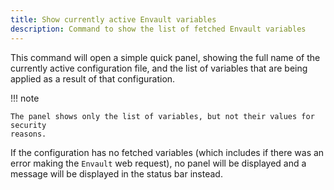 ```yaml
---
title: Show currently active Envault variables
description: Command to show the list of fetched Envault variables
---
```


This command will open a simple quick panel, showing the full name of the
currently active configuration file, and the list of variables that are being
applied as  a result of that configuration.

!!! note

    The panel shows only the list of variables, but not their values for security
    reasons.

If the configuration has no fetched variables (which includes if there was an
error making the `Envault` web request), no panel will be displayed and a
message will be displayed in the status bar instead.
